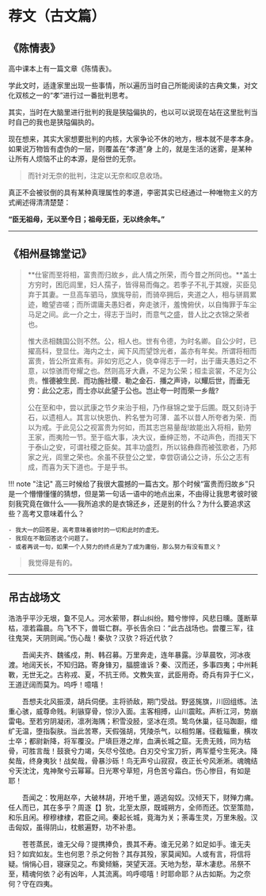 # 荐文（古文篇）


## 《陈情表》

高中课本上有一篇文章《陈情表》。

学此文时，适逢家里出现一些事情，所以遍历当时自己所能阅读的古典文集，对文化双核之一的“孝”进行过一番批判思考。

其实，当时在大脑里进行批判的我是狭隘偏执的，也以可以说现在站在这里批判当时自己的我也是狭隘偏执的。

现在想来，其实大家想要批判的内核，大家争论不休的地方，根本就不是孝本身。如果说万物皆有虚伪的一层，则覆盖在“孝道”身
上的，就是生活的迷雾，是某种让所有人烦恼不止的本源，是俗世的无奈。

> 而针对无奈的批判，注定以无奈和叹息收场。

真正不会被驳倒的具有某种真理属性的孝道，李密其实已经通过一种唯物主义的方式阐述得清清楚楚：

**“臣无祖母，无以至今日；祖母无臣，无以终余年。”**

----------

## 《相州昼锦堂记》

> **仕宦而至将相，富贵而归故乡，此人情之所荣，而今昔之所同也。**盖士方穷时，困厄闾里，妇人孺子，皆得易而侮之。若季子不礼于其嫂，买臣见弃于其妻。一旦高车驷马，旗旄导前，而骑卒拥后，夹道之人，相与骈肩累迹，瞻望咨嗟；而所谓庸夫愚妇者，奔走骇汗，羞愧俯伏，以自悔罪于车尘马足之间。此一介之士，得志于当时，而意气之盛，昔人比之衣锦之荣者也。
> 
> 惟大丞相魏国公则不然。公，相人也。世有令德，为时名卿。自公少时，已擢高科，登显仕。海内之士，闻下风而望馀光者，盖亦有年矣。所谓将相而富贵，皆公所宜素有。非如穷厄之人，侥幸得志于一时，出于庸夫愚妇之不意，以惊骇而夸耀之也。然则高牙大纛，不足为公荣；桓圭衮裳，不足为公贵。**惟德被生民．而功施社稷．勒之金石．播之声诗，以耀后世，而垂无穷：此公之志，而士亦以此望于公也。岂止夸一时而荣一乡哉?**
> 
> 公在至和中，尝以武康之节夕来治于相，乃作昼锦之堂于后圃。既又刻诗于石，以遗相人。其言以快恩仇、矜名誉为可薄．盖不以昔人所夸者为荣．而以为戒。于此见公之视富贵为何如，而其志岂易量哉!故能出入将相，勤劳王家，而夷险一节。至于临大事，决大议，垂绅正笏，不动声色，而措天下于泰山之安，可谓社稷之臣矣。其丰功盛烈，所以铭彝鼎而被弦歌者，乃邦家之光，闾里之荣也。余虽不获登公之堂，幸尝窃诵公之诗，乐公之志有成，而喜为天下道也。于是乎书。


!!! note "注记"
    高三时候给了我很大震撼的一篇古文。那个时候“富贵而归故乡”只是一个懵懵懂懂的猜想，但是第一句话一语中的地点出来，不由得让我思考彼时彼刻我究竟在做什么——我所追求的是衣锦还乡，还是别的什么？为什么要追求这些？高考又意味着什么？
    
    - 我大一的回答是，高考意味着彼时的一切和此时的虚无。
    - 我现在不敢回答这个问题了。
    - 或者再说一句，如果一个人努力的终点是为了成为庸俗，那么努力有没有意义？

> 我觉得是有的。


------

## 吊古战场文


浩浩乎平沙无垠，敻不见人。河水萦带，群山纠纷。黯兮惨悴，风悲日曛。蓬断草枯，凛若霜晨。鸟飞不下，兽铤亡群。亭长告余曰：“此古战场也。尝覆三军，往往鬼哭，天阴则闻。”伤心哉！秦欤？汉欤？将近代欤？

　　吾闻夫齐、魏徭戍，荆、韩召募。万里奔走，连年暴露。沙草晨牧，河冰夜渡。地阔天长，不知归路。寄身锋刃，腷臆谁诉？秦、汉而还，多事四夷；中州耗斁，无世无之。古称戎、夏，不抗王师。文教失宣，武臣用奇。奇兵有异于仁义，王道迂阔而莫为。呜呼！噫嘻！

　　吾想夫北风振漠，胡兵伺便。主将骄敌，期门受战。野竖旄旗，川回组练。法重心骇，威尊命贱。利镞穿骨，惊沙入面。主客相搏，山川震眩。声析江河，势崩雷电。至若穷阴凝闭，凛冽海隅；积雪没胫，坚冰在须。鸷鸟休巢，征马踟蹰，缯纩无温，堕指裂肤。当此苦寒，天假强胡，凭陵杀气，以相剪屠。径截辎重，横攻士卒；都尉新降，将军覆没。尸填巨港之岸，血满长城之窟。无贵无贱，同为枯骨，可胜言哉！鼓衰兮力竭，矢尽兮弦绝。白刃交兮宝刀折，两军蹙兮生死决。降矣哉，终身夷狄！战矣哉，骨暴沙砾！鸟无声兮山寂寂，夜正长兮风淅淅。魂魄结兮天沈沈，鬼神聚兮云幂幂。日光寒兮草短，月色苦兮霜白。伤心惨目，有如是耶！

　　吾闻之：牧用赵卒，大破林胡，开地千里，遁逃匈奴。汉倾天下，财殚力痡。任人而已，其在多乎？周逐【】狁，北至太原，既城朔方，全师而还。饮至策勋，和乐且闲。穆穆棣棣，君臣之间。秦起长城，竟海为关；荼毒生灵，万里朱殷。汉击匈奴，虽得阴山，枕骸遍野，功不补患。

　　苍苍蒸民，谁无父母？提携捧负，畏其不寿。谁无兄弟？如足如手。谁无夫妇？如宾如友。生也何恩？杀之何咎？其存其殁，家莫闻知。人或有言，将信将疑。悁悁心目，寝寐见之。布奠倾觞，哭望天涯。天地为愁，草木凄悲。吊祭不至，精魂何依？必有凶年，人其流离。呜呼噫嘻！时耶命耶？从古如斯。为之奈何？守在四夷。